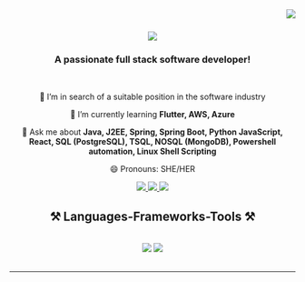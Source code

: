 <img align="right" src="https://visitor-badge.laobi.icu/badge?page_id=Rusirij.Rusirij" />
<h1 align="center">
    <img src="https://readme-typing-svg.herokuapp.com/?font=Righteous&size=35&center=true&vCenter=true&width=500&height=70&duration=4000&lines=Hi+There!+👋;+I'm+Rusiri+Jayalath!;" />
</h1>

<h3 align="center">A passionate full stack software developer!</h3>

<br/>

<div align="center">
 
 🔭 I’m in search of a suitable position in the software industry
 
 🌱 I’m currently learning **Flutter, AWS, Azure**

💬 Ask me about **Java, J2EE, Spring, Spring Boot, Python JavaScript, React, SQL (PostgreSQL), TSQL,
NOSQL (MongoDB), Powershell automation, Linux Shell Scripting**

😄 Pronouns: SHE/HER

 </div>

 <div align="center"> 
  <a href="mailto:rusirijayalath@gmail.com">
    <img src="https://img.shields.io/badge/Gmail-333333?style=for-the-badge&logo=gmail&logoColor=red" />
  </a>
  <a href="https://www.linkedin.com/in/rusiri-jayalath-3899a9237/" target="_blank">
    <img src="https://img.shields.io/badge/LinkedIn-0077B5?style=for-the-badge&logo=linkedin&logoColor=white" target="_blank" />
  </a>
  <a href="https://rusirij.com/" target="_blank">
     <img src="https://img.shields.io/badge/Portfolio-FF5722?style=for-the-badge&logo=todoist&logoColor=white" target="_blank" /> <!-- sqlite, safari, google-chrome are other good icon options -->
  </a>
</div>

<h2 align="center">⚒️ Languages-Frameworks-Tools ⚒️</h2>
<br/>
<div align="center">
    <img src="https://skillicons.dev/icons?i=react,html,css,github,docker,jenkins,maven" />
    <img src="https://skillicons.dev/icons?i=nodejs,python,javascript,express,mongodb,java,mysql" /><br>
</div>

<br/>
<hr/>


